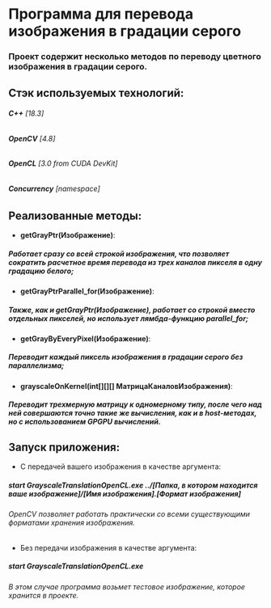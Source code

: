 # Программа для перевода изображения в градации серого
### Проект содержит несколько методов по переводу цветного изображения в градации серого.

## Стэк используемых технологий:

###### **C++** [*18.3*]
###### **OpenCV** [*4.8*]
###### **OpenCL** [*3.0 from CUDA DevKit*]
###### **Concurrency** [*namespace*]

## Реализованные методы:

* **getGrayPtr(Изображение)**:
##### *Работает сразу со всей строкой изображения, что позволяет сократить расчетное время перевода из трех каналов пикселя в одну градацию белого;*
* **getGrayPtrParallel_for(Изображение)**:
##### *Также, как и getGrayPtr(Изображение), работает со строкой вместо отдельных пикселей, но использует лямбда-функцию parallel_for;*
* **getGrayByEveryPixel(Изображение)**:
##### *Переводит каждый пиксель изображения в градации серого без параллелизма;*
* **grayscaleOnKernel(int[][][] МатрицаКаналовИзображения)**:
##### *Переводит трехмерную матрицу к одномерному типу, после чего над ней совершаются точно такие же вычисления, как и в host-методах, но с использованием GPGPU вычислений.*

## Запуск приложения:
* С передачей вашего изображения в качестве аргумента:
##### start GrayscaleTranslationOpenCL.exe ../[*Папка, в котором находится ваше изображение*]/[*Имя изображения*].[*Формат изображения*]
###### *OpenCV позволяет работать практически со всеми существующими форматами хранения изображения.*
* Без передачи изображения в качестве аргумента:
##### start GrayscaleTranslationOpenCL.exe
###### *В этом случае программа возьмет тестовое изображение, которое хранится в проекте.*
 

